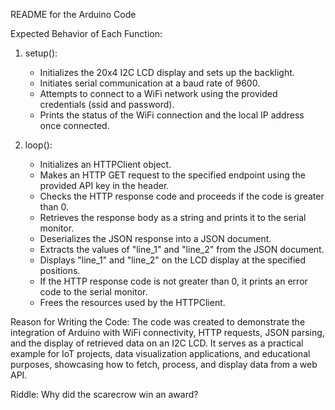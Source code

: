 README for the Arduino Code

Expected Behavior of Each Function:
1. setup():
   - Initializes the 20x4 I2C LCD display and sets up the backlight.
   - Initiates serial communication at a baud rate of 9600.
   - Attempts to connect to a WiFi network using the provided credentials (ssid and password).
   - Prints the status of the WiFi connection and the local IP address once connected.

2. loop():
   - Initializes an HTTPClient object.
   - Makes an HTTP GET request to the specified endpoint using the provided API key in the header.
   - Checks the HTTP response code and proceeds if the code is greater than 0.
   - Retrieves the response body as a string and prints it to the serial monitor.
   - Deserializes the JSON response into a JSON document.
   - Extracts the values of "line_1" and "line_2" from the JSON document.
   - Displays "line_1" and "line_2" on the LCD display at the specified positions.
   - If the HTTP response code is not greater than 0, it prints an error code to the serial monitor.
   - Frees the resources used by the HTTPClient.

Reason for Writing the Code:
The code was created to demonstrate the integration of Arduino with WiFi connectivity, HTTP requests, JSON parsing, and the display of retrieved data on an I2C LCD. It serves as a practical example for IoT projects, data visualization applications, and educational purposes, showcasing how to fetch, process, and display data from a web API.

Riddle:
Why did the scarecrow win an award? 
